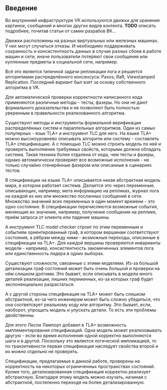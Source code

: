 ## Введение

Во внутренней инфраструктуре VK используются движки для хранения картинок, сообщений и многих других видов контента. **TODO** описать подробнее, почитав статьи от самих разрабов ВК...

Движки расположены на разных виртуальных или железных машинах. У них могут случаться отказы. И необходимо поддерживать сохранность и консистентность данных в случае разных сбоев в работе машин и сети, иначе пользователи потеряют свои сообщения или купленные предметы в социальной сети, например.

Всё это является типичной задачи репликации лога и решается алгоритмами распределённого консенсуса: Paxos, Raft, Viewstamped Replication. Последний вариант был взят за основу собственного алгоритма в VK.

Для автоматической проверки корректности написанного кода применяются различные методы - тесты, фазеры. Но они не дают формального доказательства и не позволяют быть полностью уверенным в правильности реализованного алгоритма.

Существуют методы и инструменты формальной верификации распределённых систем и параллельных алгоритмов. Один из самых популярных - язык TLA+ и инструмент TLC для него. На языке TLA+ можно высокоуровнево описывать алгоритм или систему - составлять TLA+ спецификацию. А с помощью TLC можно строить модель по ней и проверять выполнение требуемых свойств, которыми должна обладать система. Такая техника более отдалена от кода, чем тесты и фазеры, однако автоматически проверяет все возможные исполнения - не только случайно сгенерённые фазером или описанные в сценариях тестов.

В спецификации на языке TLA+ описывается некая абстрактная модель мира, в котором работает система. Делается это через переменные, описывающих, например, мета информацию на репликах, журнал лога на каждой из них или множество посланных сообщений в сети. Множество значений всех переменных в один момент времени - это одно состояние. В спецификации перечисляются возможные события, меняющие их значение, например, получение сообщения на реплике, приём запроса от клиента или падение машины.

А инструмент TLC model checker строит по этим переменным и событиям ориентированный граф, в котором вершинам соответствуют состояния, а рёбрам между ними - возможные переходы, описанные в спецификации на TLA+. Для каждой вершины проверяются инварианты модели - например, консистентность закомиченных элементов лога или единственность лидера в одних выборах.

Существуют сложности, связанные с этими моделями. Из-за большой детализации граф состояний может быть очень большой и проверки на нём слишком долгими. Это бывает, если описывать в модели много деталей реализации, лишних переменных, из-за которых граф будет экспоненциально разрастаться.

А с другой стороны спецификация на TLA+ может быть слишком абстрактной, из-за чего инженерам может быть сложно убедиться, что она соответсвует реальному коду или алгоритму. Это бывает, если, наоборот, упрощать модель и упускать детали. То есть эти проблемы двойственны.

Для этого Лесли Лампорт добавил в TLA+ возможность имплементирования спецификаций. Одна модель может реализовывать другую - если во время исполнения одной корректно выполняются шаги и в другой. Поскольку это является логической импликацией, то по транзитивности первая спецификация наследует свойства второй и их можно отдельно не проверять.

Спецификации, предлагаемые в данной работе, проверены на корректность на некоторых ограниченных пространствах состояний. Кроме того, детализированная спецификация корректно реализует абстрактную. Благодаря этому модель можно изучать, начиная с абстрактной, постепенно переходя на более детализированную.
